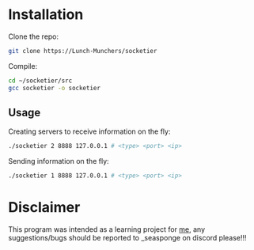

# Installation
Clone the repo:
```bash
git clone https://Lunch-Munchers/socketier
```
Compile:
```bash
cd ~/socketier/src
gcc socketier -o socketier
```

## Usage
Creating servers to receive information on the fly:
```bash
./socketier 2 8888 127.0.0.1 # <type> <port> <ip>
```
Sending information on the fly:
```bash
./socketier 1 8888 127.0.0.1 # <type> <port> <ip>
```

# Disclaimer
This program was intended as a learning project for [me](https://github.com/Spunchkin), any suggestions/bugs should be reported to _seasponge on discord please!!! 
